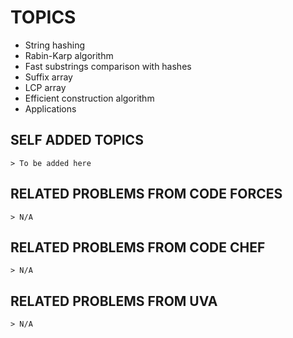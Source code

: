 # TOPICS
- String hashing
- Rabin-Karp algorithm
- Fast substrings comparison with hashes 
- Suffix array
- LCP array
- Efficient construction algorithm
- Applications

## SELF ADDED TOPICS

    > To be added here

## RELATED PROBLEMS FROM CODE FORCES

    > N/A

## RELATED PROBLEMS FROM CODE CHEF

    > N/A

## RELATED PROBLEMS FROM UVA

    > N/A